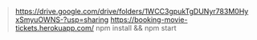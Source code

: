 
> https://drive.google.com/drive/folders/1WCC3gpukTgDUNyr783M0HyxSmyuOWNS-?usp=sharing
> https://booking-movie-tickets.herokuapp.com/
> npm install && npm start
